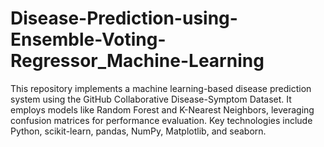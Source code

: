 # Disease-Prediction-using-Ensemble-Voting-Regressor_Machine-Learning
This repository implements a machine learning-based disease prediction system using the GitHub Collaborative Disease-Symptom Dataset. It employs models like Random Forest and K-Nearest Neighbors, leveraging confusion matrices for performance evaluation. Key technologies include Python, scikit-learn, pandas, NumPy, Matplotlib, and seaborn.
